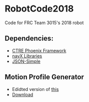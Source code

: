 # RobotCode2018
Code for FRC Team 3015's 2018 robot

## Dependencies:
* [CTRE Phoenix Framework](http://www.ctr-electronics.com/hro.html#product_tabs_technical_resources)
* [navX Libraries](https://www.kauailabs.com/public_files/navx-mxp/navx-mxp.zip)
* [JSON-Simple](https://drive.google.com/open?id=188naQ8WDw7zlc8RGCrY_azCPX_wL7d6S)

## Motion Profile Generator
* Edidted version of [this](https://github.com/vannaka/Motion_Profile_Generator)
* [Download](https://drive.google.com/open?id=1nSkafCnHFGLE8QkF1EiyqCBtspsFm980)
